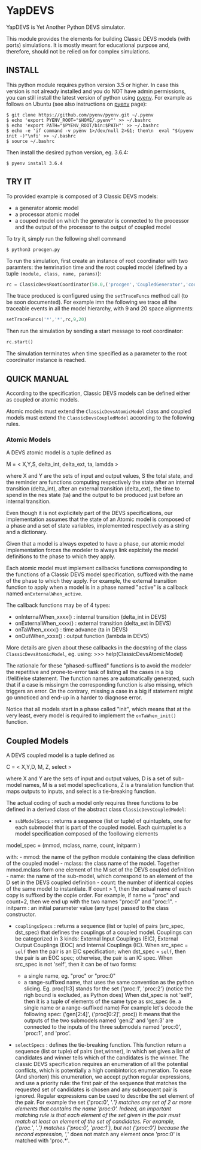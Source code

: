 

# YapDEVS

YapDEVS is Yet Another Python DEVS simulator.


This module provides the elements for building Classic DEVS models
(with ports) simulations. It is mostly meant for educational purpose
and, therefore, should not be relied on for complex simulations.


## INSTALL

This python module requires python version 3.5 or higher.
In case this version is not already installed and you do NOT have admin permissions, you can still install the latest version of python using [pyenv](https://github.com/pyenv/pyenv). For example as follows on Ubuntu (see also instructions on [pyenv](https://github.com/pyenv/pyenv) page):

```
$ git clone https://github.com/pyenv/pyenv.git ~/.pyenv
$ echo 'export PYENV_ROOT="$HOME/.pyenv"' >> ~/.bashrc
$ echo 'export PATH="$PYENV_ROOT/bin:$PATH"' >> ~/.bashrc
$ echo -e 'if command -v pyenv 1>/dev/null 2>&1; then\n  eval "$(pyenv init -)"\nfi' >> ~/.bashrc
$ source ~/.bashrc
```


Then install the desired python version, eg. 3.6.4:

```
$ pyenv install 3.6.4
```


## TRY IT

To provided example is composed of 3 Classic DEVS models:
- a generator atomic model
- a processor atomic model
- a couped model on which the generator is connected to the processor and the
output of the processor to the output of coupled model

To try it, simply run the following shell command

```
$ python3 procgen.py
```



To run the simulation, first create an instance of root coordinator with two paramters: the temrination time and the root coupled model (defined by a tuple `(module, class, name, params)`):

```python
rc = ClassicDevsRootCoordinator(50.0,('procgen','CoupledGenerator','coupled',None))
```


The trace produced is configured using the  `setTraceFuncs` method call (to be soon documented). For example imn the following we trace all the traceable events in all the model hierarchy, with 9 and 20 space alignments:

```python
setTraceFuncs('*','*',rc,9,20)
```


Then run the simulation by sending a start message to root coordinator:

```python
rc.start()
```


The simulation terminates when time specified as a parameter to the root coordinator instance is reached.


## QUICK MANUAL


According to the specification, Classic DEVS models can be defined 
either as coupled or atomic models.

Atomic models must extend the `ClassicDevsAtomicModel` class and coupled
models must extend the `ClassicDevsCoupledModel` according to the following
rules.

### Atomic Models


A DEVS atomic model is a tuple defined as

M = < X,Y,S, delta_int, delta_ext, ta, lamdda >

where X and Y are the sets of input and output values, S the total state, 
and the reminder are functions computing respectively the state after
an internal transition (delta_int), after an external transition (delta_ext),
the time to spend in the nes state (ta) and the output to be produced just
before an internal transition.

Even though it is not explicitely part of the DEVS specifications, our
implementation assumes that the state of an Atomic model is composed of 
a phase and a set of state variables, implememted respectively as a
string and a dictionary. 

Given that a model is always expeted to have a phase, our atomic model 
implementation forces the modeler to always link explcitely the model 
definitions to the phase to which they apply.

Each atomic model must implement callbacks functions corresponding to
the functions of a Classic DEVS model specification, suffixed with the
name of the phase to which they apply. For example, the external
transition function to apply when a model is in a phase named "active"
is a callback named `onExternalWhen_active`.

The callback functions may be of 4 types:
- onInternalWhen_xxxx() : internal transition (delta_int in DEVS)
- onExternalWhen_xxxx() : external transition (delta_ext in DEVS)
- onTaWhen_xxxx()       : time advance (ta in DEVS)
- onOutWhen_xxxx()      : output function (lambda in DEVS)

More details are given about these callbacks in the docstring of the
class `ClassicDevsAtomicModel`, eg. using:
    >>> help(ClassicDevsAtomicModel)

The rationale for these "phased-suffixed" functions is to avoid the
modeler the repetitive and prone-to-error task of listing all the cases
in a big if/elif/else statement. The function names are automatically 
generated, such that if a case is missingm the corresponding function
is also missing, which triggers an error. 
On the contrary, missing a case in a big if statement might go 
unnoticed and end-up in a harder to diagnose error.

Notice that all models start in a phase called "init", which
means that at the very least, every model is required to implement the 
`onTaWhen_init()` function.

## Coupled Models


A DEVS coupled model is a tuple defined as

C = < X,Y,D, M, Z, select > 

where X and Y are the sets of input and output values, D is a set of
sub-model names, M is a set model specfications, Z is a translation 
function that maps outputs to inputs, and select is a tie-breaking
function.

The actual coding of such a model only requires three functions to be
defined in a derived class of the abstract class `ClassicDevsCoupledModel`:

- `subModelSpecs` : returns a sequence (list or tuple) of quintuplets,
one for each submodel that is part of the coupled model. Each quintuplet
is a model specification composed of the foollowing elements

model_spec = (mmod, mclass, name, count, initparm )

with:
    - mmod: the name of the python module containing the class definition
    of the coupled model
    - mclass: the class name of the model. Together mmod.mclass form one 
    element of the M set of the DEVS coupled definition
    - name: the name of the sub-model, which correspond to an element of 
    the D set in the DEVS coupled definition
    - count: the number of identical copies of the same model to 
    instantiate. If count > 1, then the actual name of each copy is 
    suffixed by the copie order. 
    For example, if name = "proc" and count=2, then we end up with 
    the two names "proc:0" and "proc:1".
    - initparm : an initial parameter value (any type) passed to the 
    class constructor. 

- `couplingsSpecs` : returns a sequence (list or tuple) of pairs
(src_spec, dst_spec) that defines the couplings of a coupled model.
Couplings can be categorized in 3 kinds: External Input Couplings (EIC),
External Output Couplings (EOC) and Internal Couplings (IC).
When src_spec = `self` then the pair is an EIC specification; when 
dst_spec = `self`, then the pair is an EOC spec; otherwise, the pair
is an IC spec. 
When src_spec is not 'self', then it can be of two forms:
    - a single name, eg. "proc" or "proc:0"
    - a range-suffixed name, that uses the same convention as the
    python slicing. Eg. proc[1:3] stands for the set {'proc:1', 
    'proc:2'} (notice the righ bound is excluded, as Python does)
When dst_spec is not 'self', then it is a tuple of elements of
the same type as src_spec (ie. a single name or a range-suffixed
name)
For example let's decode the following spec:
    ('gen[2:4]', ('proc[0:2]', proc)) 
It means that the outputs of the two submodels named 'gen:2' and 
'gen:3' are connected to the inputs of the three submodels named
'proc:0', 'proc:1', and 'proc'.

- `selectSpecs` : defines the tie-breaking function. 
This function return a sequence (list or tuple) of pairs
(set,winner), in which set gives a list of candidates and
winner tells which of the candidates is the winner.
The classic DEVS specification requires an enumeration of all 
the potential conflicts, which is potentially a high 
combintorics enumeration.
To ease (And shorten) this enumeration, we accept python 
regular expressions, and use a priority rule: the first
pair of the sequence that matches the requested set of 
candidates is chosen and any subsequent pair is ignored.
Regular expressions can be used to describe the set element
of the pair. For example the set {'proc:0', '.*'} matches 
any set of 2 or more elements that contains the name 'proc:0'.
Indeed, an important matching rule is that each element
of the set given in the pair must match at least on element
of the set of candidates.
For example, {'proc.*', '.*'} matches {'proc:0', 'proc:1'},
but not {'proc:0'} because the second expression, ',*' does
not match any element once 'proc:0' is matched with 'proc.*'.